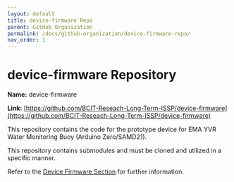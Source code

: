```yaml
---
layout: default
title: device-firmware Repo
parent: GitHub Organization
permalink: /docs/github-organization/device-firmware-repo/
nav_order: 1
---
```


# device-firmware Repository

**Name:** device-firmware

**Link:** [https://github.com/BCIT-Reseach-Long-Term-ISSP/device-firmware](https://github.com/BCIT-Reseach-Long-Term-ISSP/device-firmware)

This repository contains the code for the prototype device for EMA YVR Water Monitoring Buoy (Arduino Zero/SAMD21).

This repository contains submodules and must be cloned and utilized in a specific manner.

Refer to the [Device Firmware Section](https://bcit-reseach-long-term-issp.github.io/docs/firmware/) for further information.
